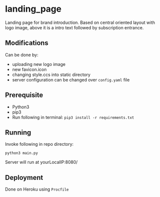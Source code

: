 # landing_page
Landing page for brand introduction. Based on central oriented layout with logo image, above it is a intro text followed by subscription entrance.

## Modifications
Can be done by:
 - uploading new logo image
 - new favicon.icon
 - changing style.ccs into static directory
 - server configuration can be changed over `config.yaml` file

## Prerequisite
 - Python3
 - pip3
 - Run following in terminal: `pip3 install -r requirements.txt`

## Running
Invoke following in repo directory:
 ```
 python3 main.py
 ```

 Server will run at yourLocalIP:8080/

## Deployment
Done on Heroku using `Procfile`
